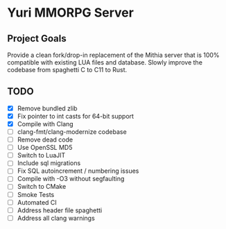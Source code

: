 # Yuri MMORPG Server

## Project Goals

Provide a clean fork/drop-in replacement of the Mithia server that is 100% compatible with existing LUA files and database. Slowly improve the codebase from spaghetti C to C11 to Rust.

## TODO
- [x] Remove bundled zlib
- [x] Fix pointer to int casts for 64-bit support
- [x] Compile with Clang
- [ ] clang-fmt/clang-modernize codebase
- [ ] Remove dead code
- [ ] Use OpenSSL MD5
- [ ] Switch to LuaJIT
- [ ] Include sql migrations
- [ ] Fix SQL autoincrement / numbering issues
- [ ] Compile with -O3 without segfaulting
- [ ] Switch to CMake
- [ ] Smoke Tests
- [ ] Automated CI
- [ ] Address header file spaghetti
- [ ] Address all clang warnings
